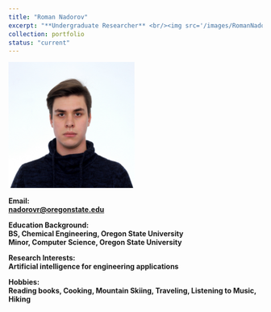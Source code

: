 ```yaml
---
title: "Roman Nadorov"
excerpt: "**Undergraduate Researcher** <br/><img src='/images/RomanNadorov.jpg' width='250' height='250'>"
collection: portfolio
status: "current"
---
```


<img src='/images/RomanNadorov.jpg' width='250' height='250'>

**Email:** <br/>
**nadorovr@oregonstate.edu**

**Education Background:** <br/>
**BS, Chemical Engineering, Oregon State University** <br/>
**Minor, Computer Science, Oregon State University** <br/>


**Research Interests:** <br/>
**Artificial intelligence for engineering applications** <br/>

**Hobbies:** <br/>
**Reading books, Cooking, Mountain Skiing, Traveling, Listening to Music, Hiking** <br/>
